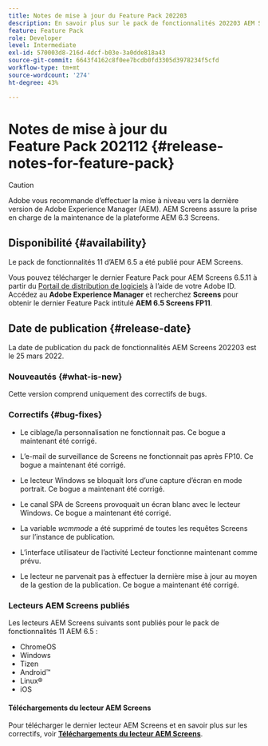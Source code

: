```yaml
---
title: Notes de mise à jour du Feature Pack 202203
description: En savoir plus sur le pack de fonctionnalités 202203 AEM Screens, publié le samedi 25 mars 2022.
feature: Feature Pack
role: Developer
level: Intermediate
exl-id: 570003d8-216d-4dcf-b03e-3a0dde818a43
source-git-commit: 6643f4162c8f0ee7bcdb0fd3305d3978234f5cfd
workflow-type: tm+mt
source-wordcount: '274'
ht-degree: 43%

---
```


# Notes de mise à jour du Feature Pack 202112 {#release-notes-for-feature-pack}

>[!CAUTION]
>Adobe vous recommande d’effectuer la mise à niveau vers la dernière version de Adobe Experience Manager (AEM). AEM Screens assure la prise en charge de la maintenance de la plateforme AEM 6.3 Screens.

## Disponibilité {#availability}

Le pack de fonctionnalités 11 d’AEM 6.5 a été publié pour AEM Screens.

Vous pouvez télécharger le dernier Feature Pack pour AEM Screens 6.5.11 à partir du [Portail de distribution de logiciels](https://experience.adobe.com/#/downloads/content/software-distribution/fr/aem.html) à l’aide de votre Adobe ID. Accédez au **Adobe Experience Manager** et recherchez **Screens** pour obtenir le dernier Feature Pack intitulé **AEM 6.5 Screens FP11**.

## Date de publication {#release-date}

La date de publication du pack de fonctionnalités AEM Screens 202203 est le 25 mars 2022.

### Nouveautés {#what-is-new}

Cette version comprend uniquement des correctifs de bugs.

### Correctifs {#bug-fixes}

* Le ciblage/la personnalisation ne fonctionnait pas. Ce bogue a maintenant été corrigé.

* L’e-mail de surveillance de Screens ne fonctionnait pas après FP10. Ce bogue a maintenant été corrigé.

* Le lecteur Windows se bloquait lors d’une capture d’écran en mode portrait. Ce bogue a maintenant été corrigé.

* Le canal SPA de Screens provoquait un écran blanc avec le lecteur Windows. Ce bogue a maintenant été corrigé.

* La variable *wcmmode* a été supprimé de toutes les requêtes Screens sur l’instance de publication.

* L’interface utilisateur de l’activité Lecteur fonctionne maintenant comme prévu.

* Le lecteur ne parvenait pas à effectuer la dernière mise à jour au moyen de la gestion de la publication. Ce bogue a maintenant été corrigé.

### Lecteurs AEM Screens publiés

Les lecteurs AEM Screens suivants sont publiés pour le pack de fonctionnalités 11 AEM 6.5 :

* ChromeOS
* Windows
* Tizen
* Android™
* Linux®
* iOS

#### Téléchargements du lecteur AEM Screens

Pour télécharger le dernier lecteur AEM Screens et en savoir plus sur les correctifs, voir **[Téléchargements du lecteur AEM Screens](https://download.macromedia.com/screens/index.html)**.
